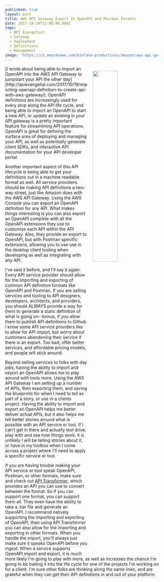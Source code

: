```yaml
---
published: true
layout: post
title: AWS API Gateway Export In OpenAPI and Postman Formats
date: 2017-10-24T11:00:00.000Z
tags:
  - API Evangelist
  - Gateway
  - Deployment
  - Definitions
  - Management
image: 'https://s3.amazonaws.com/kinlane-productions/amazon/aws-api-gateway-export.png'
---
```

<p><img src="https://s3.amazonaws.com/kinlane-productions/amazon/aws-api-gateway-export.png" align="right" width="40%" style="padding: 15px;" /></p>[I wrote about being able to import an OpenAPI into the AWS API Gateway to jumpstart your API the other day](http://apievangelist.com/2017/10/19/importing-openapi-definition-to-create-api-with-aws-gateway/). OpenAPI definitions are increasingly used for every stop along the API life cycle, and being able to import an OpenAPI to start a new API, or update an existing in your API gateway is a pretty important feature for streamlining API operations. OpenAPI is great for defining the surface area of deploying and managing your API, as well as potentially generate client SDKs, and interactive API documentation for your API developer portal.

Another important aspect of this API lifecycle is being able to get your definitions out in a machine readable format as well. All service providers should be making API definitions a two-way street, just like Amazon does with the AWS API Gateway. Using the AWS Console you can export an OpenAPI definition for any API. What makes things interesting is you can also export an OpenAPI complete with all the OpenAPI extensions they use to customize each API within the API Gateway. Also, they provide an export to OpenAPI, but with Postman specific extensions, allowing you to use use in the desktop client tooling when developing as well as integrating with any API.

I've said it before, and I'll say it again. Every API service provider should allow for the importing and exporting of common API definition formats like OpenAPI and Postman. If you are selling services and tooling to API designers, developers, architects, and providers, you should ALWAYS provide a way for them to generate a static definition of what is going on--bonus, if you allow them to publish API definitions to Github. I know some API service providers like to allow for API import, but worry about customers abandoning their service if there is an export. Too bad, offer better services, and affordable pricing models, and people will stick around.

Beyond selling services to folks with day jobs, having the ability to import and export an OpenAPI allows me to play aorund with tools more. Using the AWS API Gateway I am setting up a number of APIs, then exporting them, and saving the blueprints for when I need to tell as part of a story, or use in a clients project. Having the ability to import and export an OpenAPI helps me better deliver actual APIs, but it also helps me tell better stories around what is possible with an API service or tool. If I can't get in there and actually test drive, play with and see how things work, it is unlikely I will be telling stories about it, or have in my toolbox when I come across a project where I'll need to apply a specific service or tool.

If you are having trouble making your API service or tool speak  OpenAPI, Postman, or other formats, make sure and check out [API Transformer](https://apimatic.io/transformer), which provides an API you can use to convert between the format. So if you can support one format, you can support them all. They even have the ability to take a .har file and generate an OpenAPI. I recommend natively supporting the importing and exporting of OpenAPI, then using API Transformer you can also allow for the importing and exporting in other formats. When you handle the import, you'll always just make sure it speaks OpenAPI before you ingest. When a service supports OpenAPI import and export, it is much more likely I'm going to play with more, as well as increases the chance I'm going to be baking it into the life cycle for one of the projects I'm working on for a client. I'm sure other folks are thinking along the same lines, and are grateful when they can get their API definitions in and out of your platform.
